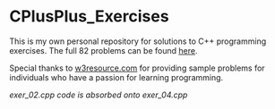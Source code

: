 # CPlusPlus_Exercises


This is my own personal repository for solutions to C++ programming exercises. The full 82 problems can be found [here](https://www.w3resource.com/cpp-exercises/basic/index.php).


Special thanks to [w3resource.com](https://www.w3resource.com/) for providing sample problems for individuals who have a passion for learning programming.


*exer_02.cpp code is absorbed onto exer_04.cpp*
